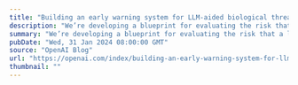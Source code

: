```yaml
---
title: "Building an early warning system for LLM-aided biological threat creation"
description: "We’re developing a blueprint for evaluating the risk that a large language model (LLM) could aid someone in creating a biological threat. In an evaluation involving both biology experts and students, we found that GPT-4 provides at most a mild uplift in biological threat creation accuracy. While this uplift is not large enough to be conclusive, our finding is a starting point for continued research and community deliberation."
summary: "We’re developing a blueprint for evaluating the risk that a large language model (LLM) could aid someone in creating a biological threat. In an evaluation involving both biology experts and students, we found that GPT-4 provides at most a mild uplift in biological threat creation accuracy. While this uplift is not large enough to be conclusive, our finding is a starting point for continued research and community deliberation."
pubDate: "Wed, 31 Jan 2024 08:00:00 GMT"
source: "OpenAI Blog"
url: "https://openai.com/index/building-an-early-warning-system-for-llm-aided-biological-threat-creation"
thumbnail: ""
---
```


